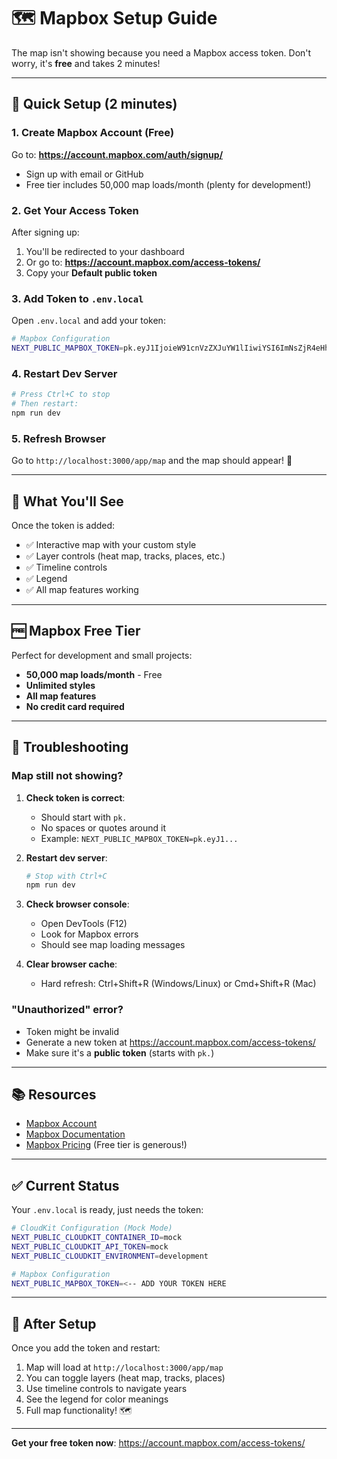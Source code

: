 # 🗺️ Mapbox Setup Guide

The map isn't showing because you need a Mapbox access token. Don't worry, it's **free** and takes 2 minutes!

---

## 🚀 Quick Setup (2 minutes)

### 1. Create Mapbox Account (Free)

Go to: **https://account.mapbox.com/auth/signup/**

- Sign up with email or GitHub
- Free tier includes 50,000 map loads/month (plenty for development!)

### 2. Get Your Access Token

After signing up:
1. You'll be redirected to your dashboard
2. Or go to: **https://account.mapbox.com/access-tokens/**
3. Copy your **Default public token**

### 3. Add Token to `.env.local`

Open `.env.local` and add your token:

```bash
# Mapbox Configuration
NEXT_PUBLIC_MAPBOX_TOKEN=pk.eyJ1IjoieW91cnVzZXJuYW1lIiwiYSI6ImNsZjR4eHh4eHh4eHgifQ.xxxxxxxxxxxxxxxxxx
```

### 4. Restart Dev Server

```bash
# Press Ctrl+C to stop
# Then restart:
npm run dev
```

### 5. Refresh Browser

Go to `http://localhost:3000/app/map` and the map should appear! 🎉

---

## 🎯 What You'll See

Once the token is added:
- ✅ Interactive map with your custom style
- ✅ Layer controls (heat map, tracks, places, etc.)
- ✅ Timeline controls
- ✅ Legend
- ✅ All map features working

---

## 🆓 Mapbox Free Tier

Perfect for development and small projects:
- **50,000 map loads/month** - Free
- **Unlimited styles**
- **All map features**
- **No credit card required**

---

## 🔧 Troubleshooting

### Map still not showing?

1. **Check token is correct**:
   - Should start with `pk.`
   - No spaces or quotes around it
   - Example: `NEXT_PUBLIC_MAPBOX_TOKEN=pk.eyJ1...`

2. **Restart dev server**:
   ```bash
   # Stop with Ctrl+C
   npm run dev
   ```

3. **Check browser console**:
   - Open DevTools (F12)
   - Look for Mapbox errors
   - Should see map loading messages

4. **Clear browser cache**:
   - Hard refresh: Ctrl+Shift+R (Windows/Linux) or Cmd+Shift+R (Mac)

### "Unauthorized" error?

- Token might be invalid
- Generate a new token at https://account.mapbox.com/access-tokens/
- Make sure it's a **public token** (starts with `pk.`)

---

## 📚 Resources

- [Mapbox Account](https://account.mapbox.com/)
- [Mapbox Documentation](https://docs.mapbox.com/)
- [Mapbox Pricing](https://www.mapbox.com/pricing) (Free tier is generous!)

---

## ✅ Current Status

Your `.env.local` is ready, just needs the token:

```bash
# CloudKit Configuration (Mock Mode)
NEXT_PUBLIC_CLOUDKIT_CONTAINER_ID=mock
NEXT_PUBLIC_CLOUDKIT_API_TOKEN=mock
NEXT_PUBLIC_CLOUDKIT_ENVIRONMENT=development

# Mapbox Configuration
NEXT_PUBLIC_MAPBOX_TOKEN=<-- ADD YOUR TOKEN HERE
```

---

## 🎉 After Setup

Once you add the token and restart:
1. Map will load at `http://localhost:3000/app/map`
2. You can toggle layers (heat map, tracks, places)
3. Use timeline controls to navigate years
4. See the legend for color meanings
5. Full map functionality! 🗺️

---

**Get your free token now**: https://account.mapbox.com/access-tokens/
